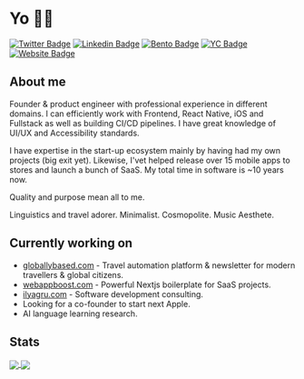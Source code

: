 # Yo 👋🏻

[![Twitter Badge](https://img.shields.io/badge/X-@ilyagruu-1ca0f1?style=flat&labelColor=1ca0f1&logo=twitter&logoColor=white&link=https://twitter.com/ilyagruu)](https://twitter.com/ilyagruu)
[![Linkedin Badge](https://img.shields.io/badge/In-ilyagru-blue?style=flat&logo=Linkedin&link=https://www.linkedin.com/in/ilyagru/)](https://www.linkedin.com/in/ilyagru)
[![Bento Badge](https://img.shields.io/badge/bento-ilyagru-768cff?style=flat&logo=Linkedin&link=https://bento.me/ilyagru)](https://bento.me/ilyagru)
[![YC Badge](https://img.shields.io/badge/-YC_Cofounder-FB651E?style=flat&link=https://www.startupschool.org/cofounder-matching/candidate/Tow4F0cyR)](https://www.startupschool.org/cofounder-matching/candidate/Tow4F0cyR)
[![Website Badge](https://img.shields.io/badge/-ilyagru.com-000000?style=flat&link=https://ilyagru.com/)](https://ilyagru.com/)

## About me

Founder & product engineer with professional experience in different domains. I can efficiently work with Frontend, React Native, iOS and Fullstack as well as building CI/CD pipelines. I have great knowledge of UI/UX and Accessibility standards. 

I have expertise in the start-up ecosystem mainly by having had my own projects (big exit yet). Likewise, I'vet helped release over 15 mobile apps to stores and launch a bunch of SaaS. My total time in software is ~10 years now. 

Quality and purpose mean all to me. 

Linguistics and travel adorer. Minimalist. Cosmopolite. Music Aesthete.

## Currently working on

- [globallybased.com](https://globallybased.com) - Travel automation platform & newsletter for modern travellers & global citizens.
- [webappboost.com](https://webappboost.com) - Powerful Nextjs boilerplate for SaaS projects.
- [ilyagru.com](https://ilyagru.com) - Software development consulting.
- Looking for a co-founder to start next Apple.
- AI language learning research.

## Stats

<!-- https://github.com/anuraghazra/github-readme-stats -->
<!-- https://github.com/abhisheknaiidu/awesome-github-profile-readme#readme -->
<a href="#">
  <img align="center" src="https://github-readme-stats.vercel.app/api?username=ilyagru&count_private=true&theme=dark" />
</a>

<a href="#">
  <img align="center" src="https://github-readme-stats.vercel.app/api/top-langs/?username=ilyagru&layout=compact&theme=dark" />
</a>

<!--
**ilyagru/ilyagru** is a ✨ _special_ ✨ repository because its `README.md` (this file) appears on your GitHub profile.

Here are some ideas to get you started:

- 🔭 I’m currently working on ...
- 🌱 I’m currently learning ...
- 👯 I’m looking to collaborate on ...
- 🤔 I’m looking for help with ...
- 💬 Ask me about ...
- 📫 How to reach me: ...
- 😄 Pronouns: ...
- ⚡ Fun fact: ...
-->
